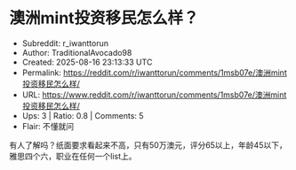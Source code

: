 # 澳洲mint投资移民怎么样？

- Subreddit: r_iwanttorun
- Author: TraditionalAvocado98
- Created: 2025-08-16 23:13:33 UTC
- Permalink: https://reddit.com/r/iwanttorun/comments/1msb07e/澳洲mint投资移民怎么样/
- URL: https://www.reddit.com/r/iwanttorun/comments/1msb07e/澳洲mint投资移民怎么样/
- Ups: 3 | Ratio: 0.8 | Comments: 5
- Flair: 不懂就问


有人了解吗？纸面要求看起来不高，只有50万澳元，评分65以上，年龄45以下，雅思四个六，职业在任何一个list上。

